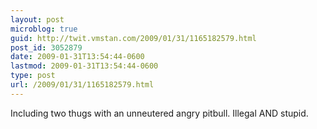 ```yaml
---
layout: post
microblog: true
guid: http://twit.vmstan.com/2009/01/31/1165182579.html
post_id: 3052879
date: 2009-01-31T13:54:44-0600
lastmod: 2009-01-31T13:54:44-0600
type: post
url: /2009/01/31/1165182579.html
---
```

Including two thugs with an unneutered angry pitbull. Illegal AND stupid.
